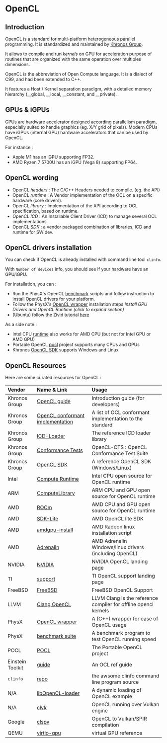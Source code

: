OpenCL 
===========================================

Introduction
------------------

OpenCL is a standard for multi-platform heterogeneous parallel programming. It is standardized and maintained by [Khronos Group](https://registry.khronos.org/OpenCL/).

It allows to compile and run *kernels* on GPU for acceleration purpose of routines that are organized with the same operation over multiples dimensions.

OpenCL is the abbreviation of Open Compute language. It is a dialect of C99, and had been extended to C++.

It features a Host / Kernel separation paradigm, with a detailed memory hierarchy (__global, __local, __constant, and __private).

GPUs & iGPUs
------------------

GPUs are hardware accelerator designed according parallelism paradigm, especially suited to handle graphics (eg. X/Y grid of pixels).
Modern CPUs have iGPUs (internal GPU) hardware accelerators that can be used by OpenCL.

For instance :
- Apple M1 has an iGPU supporting FP32. 
- AMD Ryzen 7 5700U has an iGPU (Vega 8) supporting FP64.

OpenCL wording
------------------

- OpenCL *headers* : The C/C++ Headers needed to compile. (eg. the API)
- OpenCL *runtime* : A Vendor implementation of the OCL on a specific hardware (core drivers).
- OpenCL *library* : Implementation of the API according to OCL specification, based on runtime.
- OpenCL *ICD*     : An Installable Client Driver (ICD) to manage several OCL implementations.
- OpenCL *SDK*     : a vendor packaged combination of libraries, ICD and runtime for SW dev.

OpenCL drivers installation
------------------

You can check if OpenCL is already installed with command line tool `clinfo`.

With `Number of devices` info, you should see if your hardware have an GPU/iGPU.     

For installation, you can :
- Run the PhysX's OpenCL [benchmark](https://github.com/ProjectPhysX/OpenCL-Benchmark) scripts and follow instruction to install OpenCL drivers for your platform.
- Follow the PhysX's [OpenCL wrapper](https://github.com/ProjectPhysX/OpenCL-Wrapper) installation steps *Install GPU Drivers and OpenCL Runtime (click to expand section)*
- (Ubuntu) follow the Zivid tutorial [here](https://support.zivid.com/en/latest/getting-started/software-installation/gpu/install-opencl-drivers-ubuntu.html)

As a side note :
- Intel CPU  [runtime](https://www.intel.com/content/www/us/en/developer/articles/technical/intel-cpu-runtime-for-opencl-applications-with-sycl-support.html) also works for AMD CPU (but not for Intel GPU or AMD GPU) 
- Portable OpenCL [pocl]( https://github.com/pocl/pocl) project supports many CPUs and GPUs
- Khronos [OpenCL SDK](https://github.com/KhronosGroup/OpenCL-SDK/releases) supports Windows and Linux 

OpenCL Resources
--------------------

Here are some curated resources for OpenCL :


| Vendor | Name & Link | Usage |
| :---          | :---  | :---- |
| Khronos Group | [OpenCL guide](https://github.com/KhronosGroup/OpenCL-Guide) |  Introduction guide (for developers)     |
| Khronos Group | [OpenCL conformant implementation](https://www.khronos.org/conformance/adopters/conformant-products/opencl) | A list of OCL conformant implementation to the standard |
| Khronos Group | [ICD-Loader](https://github.com/KhronosGroup/OpenCL-ICD-Loader) | The reference ICD loader library |
| Khronos Group | [Conformance Tests](https://github.com/KhronosGroup/OpenCL-CTS) | OpenCL-CTS : OpenCL Conformance Test Suite  |
| Khronos Group | [OpenCL SDK](https://github.com/KhronosGroup/OpenCL-SDK) | A reference OpenCL SDK (Windows/Linux) |
| Intel         | [Compute Runtime](https://github.com/intel/compute-runtime) | Intel CPU open source for OpenCL runtime |
| ARM           | [ComputeLibrary](https://github.com/ARM-software/ComputeLibrary) | ARM CPU and GPU open source for OpenCL runtime |
| AMD           | [ROCm ](https://github.com/ROCm/ROCm) | AMD CPU and GPU open source for OpenCL runtime |
| AMD           | [SDK-Lite](https://github.com/GPUOpen-LibrariesAndSDKs/OCL-SDK/releases) | AMD OpenCL lite SDK |
| AMD           | [amdgpu-install](https://amdgpu-install.readthedocs.io/en/latest/index.html) | AMD Radeon linux installation script  |
| AMD           | [Adrenalin](https://www.amd.com/en/support/download/drivers.html)| AMD Adrenalin Windows/linux drivers (including OpenCL)  |
| NVIDIA        | [NVIDIA](https://developer.nvidia.com/opencl) | NVIDIA OpenCL landing page |
| TI            | [support](https://downloads.ti.com/mctools/esd/docs/opencl/index.html) | TI OpenCL support landing page |
| FreeBSD       | [FreeBSD](https://wiki.freebsd.org/Graphics/OpenCL) | FreeBSD OpenCL Support |
| LLVM          | [Clang OpenCL](https://clang.llvm.org/docs/OpenCLSupport.html) | LLVM Clang is the reference compiler for offline opencl kernels |
| PhysX         | [OpenCL wrapper](https://github.com/ProjectPhysX/OpenCL-Wrapper) | A (C++) wrapper for ease of OpenCL usage |
| PhysX         | [benchmark suite](https://github.com/ProjectPhysX/OpenCL-Benchmark) | A benchmark program to test OpenCL running speed |
| POCL          | [POCL](https://github.com/pocl/pocl) | The Portable OpenCL project |
| Einstein Toolkit | [guide](https://einsteintoolkit.org/thornguide/ExternalLibraries/OpenCL/documentation.html)  | An OCL ref guide |
| `clinfo`      | [repo](https://github.com/Oblomov/clinfo) | the awsome clinfo command line program source |
| N/A           | [libOpenCL-loader](https://github.com/robertwgh/libOpenCL-loader) | A dynamic loading of OpenCL example | 
| N/A | [clvk](https://github.com/kpet/clvk) | OpenCL running over Vulkan engine |
| Google | [clspv](https://github.com/google/clspv) | OpenCL to Vulkan/SPIR compilation |
| QEMU | [virtio-gpu](https://www.qemu.org/docs/master/system/devices/virtio-gpu.html) | virtual GPU reference |